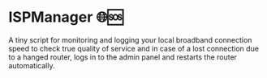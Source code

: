 # ISPManager 🌐🆘
A tiny script for monitoring and logging your local broadband connection speed to check true quality of service and in case of a lost connection due to a hanged router, logs in to the admin panel and restarts the router automatically.

